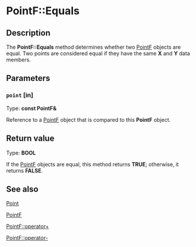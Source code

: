 # PointF::Equals

## Description

The **PointF::Equals** method determines whether two
[PointF](https://learn.microsoft.com/windows/desktop/api/gdiplustypes/nl-gdiplustypes-pointf) objects are equal. Two points are considered equal if they have the same
**X** and
**Y** data members.

## Parameters

### `point` [in]

Type: **const PointF&**

Reference to a
[PointF](https://learn.microsoft.com/windows/desktop/api/gdiplustypes/nl-gdiplustypes-pointf) object that is compared to this
**PointF** object.

## Return value

Type: **BOOL**

If the
[PointF](https://learn.microsoft.com/windows/desktop/api/gdiplustypes/nl-gdiplustypes-pointf) objects are equal, this method returns **TRUE**; otherwise, it returns **FALSE**.

## See also

[Point](https://learn.microsoft.com/windows/desktop/api/gdiplustypes/nl-gdiplustypes-point)

[PointF](https://learn.microsoft.com/windows/desktop/api/gdiplustypes/nl-gdiplustypes-pointf)

[PointF::operator+](https://learn.microsoft.com/previous-versions/ms534997(v=vs.85))

[PointF::operator-](https://learn.microsoft.com/previous-versions/ms534998(v=vs.85))